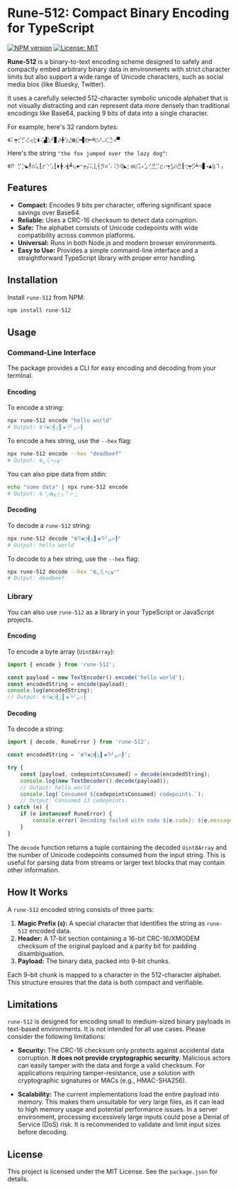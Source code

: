 # Rune-512: Compact Binary Encoding for TypeScript

[![NPM version](https://badge.fury.io/js/rune-512.svg)](https://badge.fury.io/js/rune-512)
[![License: MIT](https://img.shields.io/badge/License-MIT-yellow.svg)](https://opensource.org/licenses/MIT)

**Rune-512** is a binary-to-text encoding scheme designed to safely and compactly embed arbitrary binary data in environments with strict character limits but also support a wide range of Unicode characters, such as social media bios (like Bluesky, Twitter).

It uses a carefully selected 512-character symbolic unicode alphabet that is not visually distracting and can represent data more densely than traditional encodings like Base64, packing 9 bits of data into a single character.

For example, here's 32 random bytes:

```
⋐⠅┯⡊⡋⢜⢴⣗▮⢌▟⣣┘▊⡼╋⢱⣜▧⣎━▋◰╾╧□⠜◡⢎⣙⠴▀
```

Here's the string `"the fox jumped over the lazy dog"`:

```
⋐⠟ ⡋⡑◣┦◻⢥┇⡖⠑⢡┇◗╊◞┪┹⢦◈◠┍⡬⢅⣇┤⡻⠶⠡⠨⡳⢿◣⡂◎◱⢩▵⣡⢊⣛⡉⣖⠔┭⣣○⣛┃⢒┯⡫╧⠲▊◃▲⣷⠹⢠
```

## Features

- **Compact:** Encodes 9 bits per character, offering significant space savings over Base64.
- **Reliable:** Uses a CRC-16 checksum to detect data corruption.
- **Safe:** The alphabet consists of Unicode codepoints with wide compatibility across common platforms.
- **Universal:** Runs in both Node.js and modern browser environments.
- **Easy to Use:** Provides a simple command-line interface and a straightforward TypeScript library with proper error handling.

## Installation

Install `rune-512` from NPM:

```bash
npm install rune-512
```

## Usage

### Command-Line Interface

The package provides a CLI for easy encoding and decoding from your terminal.

#### Encoding

To encode a string:
```bash
npx rune-512 encode "hello world"
# Output: ⋐⠻◈□┫⣆▍◈⠻╯⣤▱┠
```

To encode a hex string, use the `--hex` flag:
```bash
npx rune-512 encode --hex "deadbeef"
# Output: ⋐⣄⢯╺╭◮◠
```

You can also pipe data from stdin:
```bash
echo "some data" | npx rune-512 encode
# Output: ⋐⠘⡴◍╻⣖⢤⠙⠰╴⣂
```

#### Decoding

To decode a `rune-512` string:
```bash
npx rune-512 decode "⋐⠻◈□┫⣆▍◈⠻╯⣤▱┠"
# Output: hello world
```

To decode to a hex string, use the `--hex` flag:
```bash
npx rune-512 decode --hex "⋐⣄⢯╺╭◮◠"
# Output: deadbeef
```

### Library

You can also use `rune-512` as a library in your TypeScript or JavaScript projects.

#### Encoding

To encode a byte array (`Uint8Array`):

```typescript
import { encode } from 'rune-512';

const payload = new TextEncoder().encode('hello world');
const encodedString = encode(payload);
console.log(encodedString);
// Output: ⋐⠻◈□┫⣆▍◈⠻╯⣤▱┠
```

#### Decoding

To decode a string:

```typescript
import { decode, RuneError } from 'rune-512';

const encodedString = '⋐⠻◈□┫⣆▍◈⠻╯⣤▱┠';

try {
    const [payload, codepointsConsumed] = decode(encodedString);
    console.log(new TextDecoder().decode(payload));
    // Output: hello world
    console.log(`Consumed ${codepointsConsumed} codepoints.`);
    // Output: Consumed 13 codepoints.
} catch (e) {
    if (e instanceof RuneError) {
        console.error(`Decoding failed with code ${e.code}: ${e.message}`);
    }
}
```

The `decode` function returns a tuple containing the decoded `Uint8Array` and the number of Unicode codepoints consumed from the input string. This is useful for parsing data from streams or larger text blocks that may contain other information.

## How It Works

A `rune-512` encoded string consists of three parts:

1.  **Magic Prefix (`⋐`):** A special character that identifies the string as `rune-512` encoded data.
2.  **Header:** A 17-bit section containing a 16-bit CRC-16/XMODEM checksum of the original payload and a parity bit for padding disambiguation.
3.  **Payload:** The binary data, packed into 9-bit chunks.

Each 9-bit chunk is mapped to a character in the 512-character alphabet. This structure ensures that the data is both compact and verifiable.

## Limitations

`rune-512` is designed for encoding small to medium-sized binary payloads in text-based environments. It is not intended for all use cases. Please consider the following limitations:

*   **Security:** The CRC-16 checksum only protects against accidental data corruption. **It does not provide cryptographic security.** Malicious actors can easily tamper with the data and forge a valid checksum. For applications requiring tamper-resistance, use a solution with cryptographic signatures or MACs (e.g., HMAC-SHA256).

*   **Scalability:** The current implementations load the entire payload into memory. This makes them unsuitable for very large files, as it can lead to high memory usage and potential performance issues. In a server environment, processing excessively large inputs could pose a Denial of Service (DoS) risk. It is recommended to validate and limit input sizes before decoding.

## License

This project is licensed under the MIT License. See the `package.json` for details.
